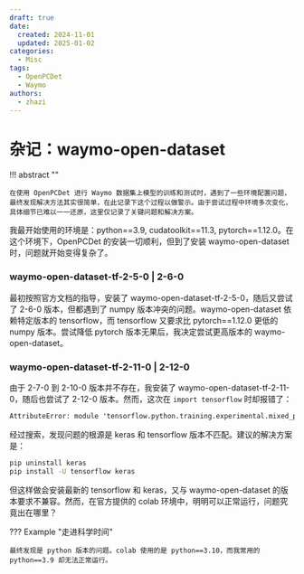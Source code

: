 ```yaml
---
draft: true
date: 
  created: 2024-11-01
  updated: 2025-01-02
categories:
  - Misc
tags:
  - OpenPCDet
  - Waymo
authors:
  - zhazi
---
```


# 杂记：waymo-open-dataset

!!! abstract ""

    在使用 OpenPCDet 进行 Waymo 数据集上模型的训练和测试时，遇到了一些环境配置问题，最终发现解决方法其实很简单，在此记录下这个过程以做警示。由于尝试过程中环境多次变化，具体细节已难以一一还原，这里仅记录了关键问题和解决方案。
<!-- more -->

我最开始使用的环境是：python==3.9, cudatoolkit==11.3, pytorch==1.12.0。在这个环境下，OpenPCDet 的安装一切顺利，但到了安装 waymo-open-dataset 时，问题就开始变得复杂了。

### waymo-open-dataset-tf-2-5-0 | 2-6-0

最初按照官方文档的指导，安装了 waymo-open-dataset-tf-2-5-0，随后又尝试了 2-6-0 版本，但都遇到了 numpy 版本冲突的问题。waymo-open-dataset 依赖特定版本的 tensorflow，而 tensorflow 又要求比 pytorch==1.12.0 更低的 numpy 版本。尝试降低 pytorch 版本无果后，我决定尝试更高版本的 waymo-open-dataset。

### waymo-open-dataset-tf-2-11-0 | 2-12-0

由于 2-7-0 到 2-10-0 版本并不存在，我安装了 waymo-open-dataset-tf-2-11-0，随后也尝试了 2-12-0 版本。然而，这次在 `import tensorflow` 时却报错了：

``` txt title='错误信息'
AttributeError: module 'tensorflow.python.training.experimental.mixed_precision' has no attribute '_register_wrapper_optimizer_cls'
```

经过搜索，发现问题的根源是 keras 和 tensorflow 版本不匹配。建议的解决方案是：

```bash
pip uninstall keras
pip install -U tensorflow keras
```

但这样做会安装最新的 tensorflow 和 keras，又与 waymo-open-dataset 的版本要求不兼容。然而，在官方提供的 colab 环境中，明明可以正常运行，问题究竟出在哪里？


??? Example "走进科学时间"

    最终发现是 python 版本的问题。colab 使用的是 python==3.10，而我常用的 python==3.9 却无法正常运行。
